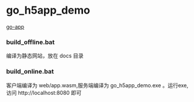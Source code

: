 # go_h5app_demo

[go-app](https://github.com/maxence-charriere/go-app)


### build_offline.bat
编译为静态网站，放在 docs 目录


### build_online.bat
客户端编译为 web/app.wasm,服务端编译为 go_h5app_demo.exe 。运行exe,访问 http://localhost:8080 即可
